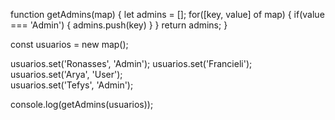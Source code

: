 function getAdmins(map) {
    let admins = [];
    for([key, value] of map) {
        if(value === 'Admin') {
            admins.push(key)
        }
    }
    return admins;
}

const usuarios = new map();

usuarios.set('Ronasses', 'Admin');
usuarios.set('Francieli');
usuarios.set('Arya', 'User');   
usuarios.set('Tefys', 'Admin');

console.log(getAdmins(usuarios));
